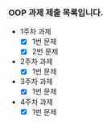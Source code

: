 ### OOP 과제 제출 목록입니다.

- 1주차 과제
    - [x] 1번 문제
    - [x] 2번 문제
- 2주차 과제
    - [x] 1번 문제
- 3주차 과제
    - [x] 1번 문제
- 4주차 과제
    - [x] 1번 문제